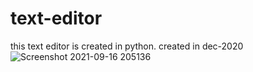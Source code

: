 # text-editor
this text editor is created in python. created in dec-2020
![Screenshot 2021-09-16 205136](https://user-images.githubusercontent.com/57231254/133891401-3f74403d-6537-4f04-a57b-40e3a00e943d.jpg)
